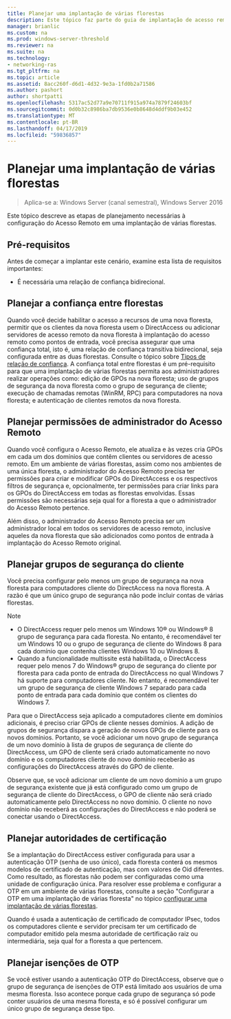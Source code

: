 ```yaml
---
title: Planejar uma implantação de várias florestas
description: Este tópico faz parte do guia de implantação de acesso remoto em um ambiente de várias florestas no Windows Server 2016.
manager: brianlic
ms.custom: na
ms.prod: windows-server-threshold
ms.reviewer: na
ms.suite: na
ms.technology:
- networking-ras
ms.tgt_pltfrm: na
ms.topic: article
ms.assetid: 8acc260f-d6d1-4d32-9e3a-1fd0b2a71586
ms.author: pashort
author: shortpatti
ms.openlocfilehash: 5317ac52d77a9e70711f915a974a7879f24603bf
ms.sourcegitcommit: 0d0b32c8986ba7db9536e0b8648d4ddf9b03e452
ms.translationtype: MT
ms.contentlocale: pt-BR
ms.lasthandoff: 04/17/2019
ms.locfileid: "59836857"
---
```

# <a name="plan-a-multi-forest-deployment"></a>Planejar uma implantação de várias florestas

>Aplica-se a: Windows Server (canal semestral), Windows Server 2016

Este tópico descreve as etapas de planejamento necessárias à configuração do Acesso Remoto em uma implantação de várias florestas.  
  
## <a name="prerequisites"></a>Pré-requisitos  
Antes de começar a implantar este cenário, examine esta lista de requisitos importantes:  
  
-   É necessária uma relação de confiança bidirecional.  
  
## <a name="plan-trust-between-forests"></a>Planejar a confiança entre florestas  
Quando você decide habilitar o acesso a recursos de uma nova floresta, permitir que os clientes da nova floresta usem o DirectAccess ou adicionar servidores de acesso remoto da nova floresta à implantação do acesso remoto como pontos de entrada, você precisa assegurar que uma confiança total, isto é, uma relação de confiança transitiva bidirecional, seja configurada entre as duas florestas. Consulte o tópico sobre [Tipos de relação de confiança](https://technet.microsoft.com/library/cc775736.aspx). A confiança total entre florestas é um pré-requisito para que uma implantação de várias florestas permita aos administradores realizar operações como: edição de GPOs na nova floresta; uso de grupos de segurança da nova floresta como o grupo de segurança de cliente; execução de chamadas remotas (WinRM, RPC) para computadores na nova floresta; e autenticação de clientes remotos da nova floresta.  
  
## <a name="plan-remote-access-administrator-permissions"></a>Planejar permissões de administrador do Acesso Remoto  
Quando você configura o Acesso Remoto, ele atualiza e às vezes cria GPOs em cada um dos domínios que contêm clientes ou servidores de acesso remoto. Em um ambiente de várias florestas, assim como nos ambientes de uma única floresta, o administrador do Acesso Remoto precisa ter permissões para criar e modificar GPOs do DirectAccess e os respectivos filtros de segurança e, opcionalmente, ter permissões para criar links para os GPOs do DirectAccess em todas as florestas envolvidas. Essas permissões são necessárias seja qual for a floresta a que o administrador do Acesso Remoto pertence.  
  
Além disso, o administrador do Acesso Remoto precisa ser um administrador local em todos os servidores de acesso remoto, inclusive aqueles da nova floresta que são adicionados como pontos de entrada à implantação do Acesso Remoto original.  
  
## <a name="ClientSG"></a>Planejar grupos de segurança do cliente  
Você precisa configurar pelo menos um grupo de segurança na nova floresta para computadores cliente do DirectAccess na nova floresta. A razão é que um único grupo de segurança não pode incluir contas de várias florestas.  
  
> [!NOTE]  
> -   O DirectAccess requer pelo menos um Windows 10&reg; ou Windows&reg; 8 grupo de segurança para cada floresta. No entanto, é recomendável ter um Windows 10 ou o grupo de segurança de cliente do Windows 8 para cada domínio que contenha clientes Windows 10 ou Windows 8.  
> -   Quando a funcionalidade multissite está habilitada, o DirectAccess requer pelo menos 7 do Windows&reg; grupo de segurança do cliente por floresta para cada ponto de entrada do DirectAccess no qual Windows 7 há suporte para computadores cliente. No entanto, é recomendável ter um grupo de segurança de cliente Windows 7 separado para cada ponto de entrada para cada domínio que contém os clientes do Windows 7.  
>   
> Para que o DirectAccess seja aplicado a computadores cliente em domínios adicionais, é preciso criar GPOs de cliente nesses domínios. A adição de grupos de segurança dispara a geração de novos GPOs de cliente para os novos domínios. Portanto, se você adicionar um novo grupo de segurança de um novo domínio à lista de grupos de segurança de cliente do DirectAccess, um GPO de cliente será criado automaticamente no novo domínio e os computadores cliente do novo domínio receberão as configurações do DirectAccess através do GPO de cliente.  
>   
> Observe que, se você adicionar um cliente de um novo domínio a um grupo de segurança existente que já está configurado como um grupo de segurança de cliente do DirectAccess, o GPO de cliente não será criado automaticamente pelo DirectAccess no novo domínio. O cliente no novo domínio não receberá as configurações do DirectAccess e não poderá se conectar usando o DirectAccess.  
  
## <a name="plan-certification-authorities"></a>Planejar autoridades de certificação  
Se a implantação do DirectAccess estiver configurada para usar a autenticação OTP (senha de uso único), cada floresta conterá os mesmos modelos de certificado de autenticação, mas com valores de Oid diferentes. Como resultado, as florestas não podem ser configuradas como uma unidade de configuração única. Para resolver esse problema e configurar a OTP em um ambiente de várias florestas, consulte a seção "Configurar a OTP em uma implantação de várias floresta" no tópico [configurar uma implantação de várias florestas](Configure-a-Multi-Forest-Deployment.md).  
  
Quando é usada a autenticação de certificado de computador IPsec, todos os computadores cliente e servidor precisam ter um certificado de computador emitido pela mesma autoridade de certificação raiz ou intermediária, seja qual for a floresta a que pertencem.  
  
## <a name="plan-otp-exemptions"></a>Planejar isenções de OTP  
Se você estiver usando a autenticação OTP do DirectAccess, observe que o grupo de segurança de isenções de OTP está limitado aos usuários de uma mesma floresta. Isso acontece porque cada grupo de segurança só pode conter usuários de uma mesma floresta, e só é possível configurar um único grupo de segurança desse tipo.  
  


